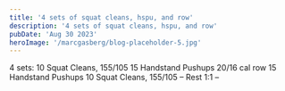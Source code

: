 ```yaml
---
title: '4 sets of squat cleans, hspu, and row'
description: '4 sets of squat cleans, hspu, and row'
pubDate: 'Aug 30 2023'
heroImage: '/marcgasberg/blog-placeholder-5.jpg'
---
```

4 sets: 
10 Squat Cleans, 155/105
15 Handstand Pushups 
20/16 cal row 
15 Handstand Pushups
10 Squat Cleans, 155/105
– Rest 1:1 –
